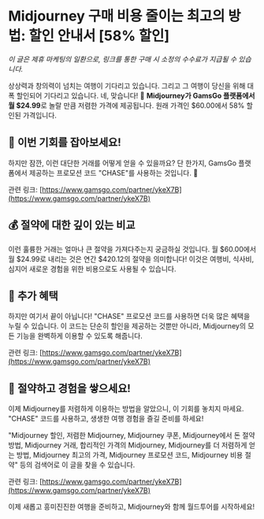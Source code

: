 # Midjourney 구매 비용 줄이는 최고의 방법: 할인 안내서 [58% 할인]

*이 글은 제휴 마케팅의 일환으로, 링크를 통한 구매 시 소정의 수수료가 지급될 수 있습니다.*

상상력과 창의력이 넘치는 여행이 기다리고 있습니다. 그리고 그 여행이 당신을 위해 대폭 할인되어 기다리고 있습니다. 네, 맞습니다! 🎉 **Midjourney가 GamsGo 플랫폼에서 월 $24.99**로 놀랄 만큼 저렴한 가격에 제공됩니다. 원래 가격인 $60.00에서 58% 할인된 가격입니다.

## 🚀 이번 기회를 잡아보세요!

하지만 잠깐, 이런 대단한 거래를 어떻게 얻을 수 있을까요? 단 한가지, GamsGo 플랫폼에서 제공하는 프로모션 코드 "CHASE"를 사용하는 것입니다. 🔑 

관련 링크: [https://www.gamsgo.com/partner/ykeX7B](https://www.gamsgo.com/partner/ykeX7B)

## 💰 절약에 대한 깊이 있는 비교

이런 훌륭한 거래는 얼마나 큰 절약을 가져다주는지 궁금하실 것입니다. 월 $60.00에서 월 $24.99로 내리는 것은 연간 $420.12의 절약을 의미합니다! 이것은 여행비, 식사비, 심지어 새로운 경험을 위한 비용으로도 사용될 수 있습니다. 

## 🎁 추가 혜택

하지만 여기서 끝이 아닙니다! "CHASE" 프로모션 코드를 사용하면 더욱 많은 혜택을 누릴 수 있습니다. 이 코드는 단순히 할인을 제공하는 것뿐만 아니라, Midjourney의 모든 기능을 완벽하게 이용할 수 있도록 해줍니다. 

관련 링크: [https://www.gamsgo.com/partner/ykeX7B](https://www.gamsgo.com/partner/ykeX7B)

## 🎯 절약하고 경험을 쌓으세요!

이제 Midjourney를 저렴하게 이용하는 방법을 알았으니, 이 기회를 놓치지 마세요. "CHASE" 코드를 사용하고, 생생한 여행 경험을 즐길 준비를 하세요! 

"Midjourney 할인, 저렴한 Midjourney, Midjourney 쿠폰, Midjourney에서 돈 절약 방법, Midjourney 거래, 합리적인 가격의 Midjourney, Midjourney를 더 저렴하게 얻는 방법, Midjourney 최고의 가격, Midjourney 프로모션 코드, Midjourney 비용 절약" 등의 검색어로 이 글을 찾을 수 있습니다.

관련 링크: [https://www.gamsgo.com/partner/ykeX7B](https://www.gamsgo.com/partner/ykeX7B)

이제 새롭고 흥미진진한 여행을 준비하고, Midjourney와 함께 월드투어를 시작하세요!